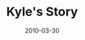 ---
layout: media
category: media
title: "Kyle's Story"
date: 2010-03-30
description: "Kyle shares his story of freedom."
yt-video-id: "v45Qzc8yJ1I"
video: "http://s3.amazonaws.com/crossroads-media/other-media/video/KyleInterview.mp4"
video-poster: "http://s3.amazonaws.com/crossroads-media/images/KyleInterview-still.jpg"
---